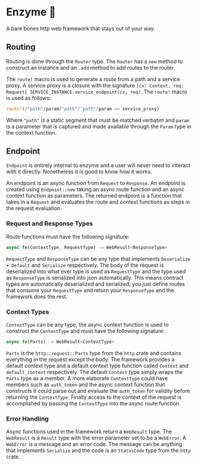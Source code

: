 # Enzyme 🧪

A bare bones http web framework that stays out of your way.  

## Routing

Routing is done through the `Router` type.  The `Router` has a `new` method to
construct an instance and an `.add` method to add routes to the router.  

The `route!` macro is used to generate a route from a path and a service proxy.
A service proxy is a closure with the signature `|cx: Context, req: Request|
SERVICE_INSTANCE.service_endpoint(cx, req)`.  The `route!` macro is used as
follows:
```rust
route!(/"path"/param/"path"/"path"/param => service_proxy)
```
Where `"path"` is a static segment that must be matched verbatim and `param` is
a parameter that is captured and made available through the `Param` type in the
context function.  

## Endpoint

`Endpoint` is entirely internal to enzyme and a user will never need to interact
with it directly.  Nonetheless it is good to know how it works.  

An endpoint is an async function from `Request` to `Response`.  An endpoint is
created using `Endpoint::new` taking an async route function and an async context
function as parameters.  The returned endpoint is a function that takes in a
`Request` and evaluates the route and context functions as steps in the request
evaluation.  

### Request and Response Types

Route functions must have the following signature:
```rust
async fn(ContextType, RequestType) -> WebResult<ResponseType>
```

`RequestType` and `ResponseType` can be any type that implements `Deserialize +
Default` and `Serialize` respectively.  The body of the request is deserialized
into what ever type is used as `RequestType` and the type used as `ResponseType`
is serialized into json automatically.  This means contract types are
automatically deserialized and serialized, you just define routes that consume
your `RequestType` and return your `ResponseType` and the framework does the
rest.  

### Context Types

`ContextType` can be any type, the async context function is used to construct
the `ContextType` and must have the following signature:

```rust
async fn(Parts) -> WebResult<ContextType>
```

`Parts` is the `http::request::Parts` type from the `http` crate and contains
everything in the request except the body.  The framework provides a default
context type and a default context type function called `Context` and
`default_context` respectively.  The default `Context` type simply wraps the
`Parts` type as a member.  A more elaborate `ContextType` could have members
such as `auth_token` and the async context function that constructs it could
parse out and evaluate the `auth_token` for validity before returning the
`ContextType`.  Finally access to the context of the request is accomplished by
passing the `ContextType` into the async route function.  

### Error Handling

Async functions used in the framework return a `WebResult` type.  The
`WebResult` is a `Result` type with the error parameter set to be a `WebError`.
A `WebError` is a message and an error code.  The message can be anything that
implements `Serialize` and the code is an `StatusCode` type from the `http`
crate.  
